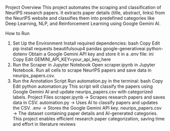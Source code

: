 Project Overview
This project automates the scraping and classification of NeurIPS research papers. It extracts paper details (title, abstract, links) from the NeurIPS website and classifies them into predefined categories like Deep Learning, NLP, and Reinforcement Learning using Google Gemini AI.

How to Run
1. Set Up the Environment
Install required dependencies:
bash
Copy
Edit
pip install requests beautifulsoup4 pandas google-generativeai python-dotenv
Obtain a Google Gemini API key and store it in a .env file:
ini
Copy
Edit
GEMINI_API_KEY=your_api_key_here
2. Run the Scraper in Jupyter Notebook
Open scraper.ipynb in Jupyter Notebook.
Run all cells to scrape NeurIPS papers and save data in neurips_papers.csv.
3. Run the Annotation Script
Run automation.py in the terminal:
bash
Copy
Edit
python automation.py
This script will classify the papers using Google Gemini AI and update neurips_papers.csv with categorized labels.
Project Files
scraper.ipynb → Scrapes research papers and saves data in CSV.
automation.py → Uses AI to classify papers and updates the CSV.
.env → Stores the Google Gemini API key.
neurips_papers.csv → The dataset containing paper details and AI-generated categories.
This project enables efficient research paper categorization, saving time and effort in literature reviews
